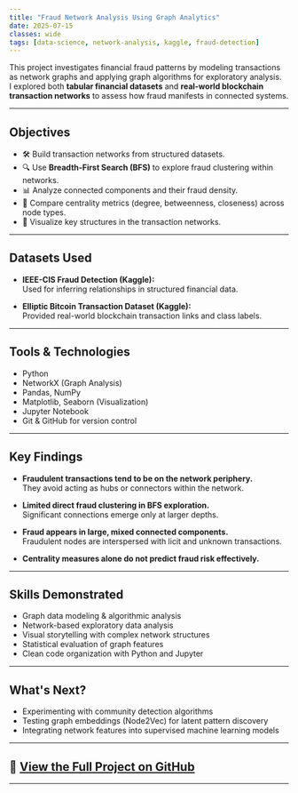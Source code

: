 ```yaml
---
title: "Fraud Network Analysis Using Graph Analytics"
date: 2025-07-15
classes: wide
tags: [data-science, network-analysis, kaggle, fraud-detection]
---
```

This project investigates financial fraud patterns by modeling transactions as network graphs and applying graph algorithms for exploratory analysis.  
I explored both **tabular financial datasets** and **real-world blockchain transaction networks** to assess how fraud manifests in connected systems.

---

## Objectives
- 🛠️ Build transaction networks from structured datasets.
- 🔍 Use **Breadth-First Search (BFS)** to explore fraud clustering within networks.
- 📊 Analyze connected components and their fraud density.
- 🧮 Compare centrality metrics (degree, betweenness, closeness) across node types.
- 🎨 Visualize key structures in the transaction networks.

---

## Datasets Used
- **IEEE-CIS Fraud Detection (Kaggle):**  
  Used for inferring relationships in structured financial data.
  
- **Elliptic Bitcoin Transaction Dataset (Kaggle):**  
  Provided real-world blockchain transaction links and class labels.

---

## Tools & Technologies
- Python  
- NetworkX (Graph Analysis)  
- Pandas, NumPy  
- Matplotlib, Seaborn (Visualization)  
- Jupyter Notebook  
- Git & GitHub for version control  

---

## Key Findings
- **Fraudulent transactions tend to be on the network periphery.**  
  They avoid acting as hubs or connectors within the network.

- **Limited direct fraud clustering in BFS exploration.**  
  Significant connections emerge only at larger depths.

- **Fraud appears in large, mixed connected components.**  
  Fraudulent nodes are interspersed with licit and unknown transactions.

- **Centrality measures alone do not predict fraud risk effectively.**  

---

## Skills Demonstrated
- Graph data modeling & algorithmic analysis  
- Network-based exploratory data analysis  
- Visual storytelling with complex network structures  
- Statistical evaluation of graph features  
- Clean code organization with Python and Jupyter  

---

## What's Next?
- Experimenting with community detection algorithms  
- Testing graph embeddings (Node2Vec) for latent pattern discovery  
- Integrating network features into supervised machine learning models  

---

## 📂 [View the Full Project on GitHub](https://github.com/kgiannako/fraud-network-analysis)

---
